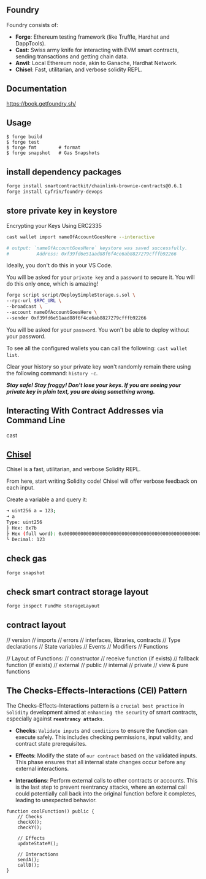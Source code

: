 ## Foundry

Foundry consists of:

- **Forge**: Ethereum testing framework (like Truffle, Hardhat and DappTools).
- **Cast**: Swiss army knife for interacting with EVM smart contracts, sending transactions and getting chain data.
- **Anvil**: Local Ethereum node, akin to Ganache, Hardhat Network.
- **Chisel**: Fast, utilitarian, and verbose solidity REPL.

## Documentation

https://book.getfoundry.sh/

## Usage

```shell
$ forge build
$ forge test
$ forge fmt        # format
$ forge snapshot   # Gas Snapshots
```

## install dependency packages

```sh
forge install smartcontractkit/chainlink-brownie-contracts@0.6.1
forge install Cyfrin/foundry-devops
```

## store private key in keystore

Encrypting your Keys Using ERC2335

```sh
cast wallet import nameOfAccountGoesHere --interactive

# output: `nameOfAccountGoesHere` keystore was saved successfully.
#          Address: 0xf39fd6e51aad88f6f4ce6ab8827279cfffb92266
```

Ideally, you don't do this in your VS Code.

You will be asked for your `private key` and a `password` to secure it. You will do this only once, which is amazing!

```sh
forge script script/DeploySimpleStorage.s.sol \
--rpc-url $RPC_URL \
--broadcast \
--account nameOfAccountGoesHere \
--sender 0xf39fd6e51aad88f6f4ce6ab8827279cfffb92266
```

You will be asked for your `password`. You won't be able to deploy without your password.

To see all the configured wallets you can call the following: `cast wallet list`.

Clear your history so your private key won't randomly remain there using the following command: `history -c`.

**_Stay safe! Stay froggy! Don't lose your keys. If you are seeing your private key in plain text, you are doing something wrong._**

## Interacting With Contract Addresses via Command Line

cast

## [Chisel](https://getfoundry.sh/chisel/overview#chisel)

Chisel is a fast, utilitarian, and verbose Solidity REPL.

From here, start writing Solidity code! Chisel will offer verbose feedback on each input.

Create a variable a and query it:

```sh
➜ uint256 a = 123;
➜ a
Type: uint256
├ Hex: 0x7b
├ Hex (full word): 0x000000000000000000000000000000000000000000000000000000000000007b
└ Decimal: 123
```

## check gas

```sh
forge snapshot
```

## check smart contract storage layout

```sh
forge inspect FundMe storageLayout
```

## contract layout

// version
// imports
// errors
// interfaces, libraries, contracts
// Type declarations
// State variables
// Events
// Modifiers
// Functions

// Layout of Functions:
// constructor
// receive function (if exists)
// fallback function (if exists)
// external
// public
// internal
// private
// view & pure functions

## The Checks-Effects-Interactions (CEI) Pattern

The Checks-Effects-Interactions pattern is a `crucial best practice` in `Solidity` development aimed at `enhancing the security` of smart contracts, especially against **`reentrancy attacks`**.

- **Checks**: `Validate inputs` and `conditions` to ensure the function can execute safely. This includes checking permissions, input validity, and contract state prerequisites.

- **Effects**: Modify the state of `our contract` based on the validated inputs. This phase ensures that all internal state changes occur before any external interactions.

- **Interactions**: Perform external calls to other contracts or accounts. This is the last step to prevent reentrancy attacks, where an external call could potentially call back into the original function before it completes, leading to unexpected behavior.

```solidity
function coolFunction() public {
    // Checks
    checkX();
    checkY();

    // Effects
    updateStateM();

    // Interactions
    sendA();
    callB();
}
```
